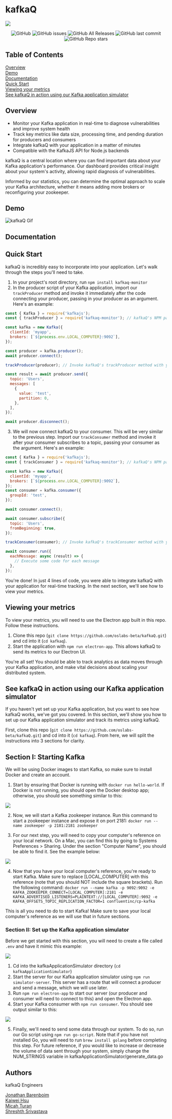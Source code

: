 # kafkaQ

![](images/kafkaq-logo.png)

<p align="center">
  <img alt="GitHub" src="https://img.shields.io/github/license/oslabs-beta/kafkaQ">
  <img alt="GitHub issues" src="https://img.shields.io/github/issues-raw/oslabs-beta/kafkaQ?color=yellow">
  <img alt="GitHub All Releases" src="https://img.shields.io/github/downloads/oslabs-beta/kafkaQ/total?color=green">
  <img alt="GitHub last commit" src="https://img.shields.io/github/last-commit/oslabs-beta/kafkaQ?color=orange">
  <img alt="GitHub Repo stars" src="https://img.shields.io/github/stars/oslabs-beta/kafkaQ?style=social">  
</p>

## Table of Contents

[Overview](#overview)  
[Demo](#demo)  
[Documentation](#documentation)  
[Quick Start](#quick-start)  
[Viewing your metrics](#viewing-your-metrics)  
[See kafkaQ in action using our Kafka application simulator](#see-kafkaq-in-action-using-our-kafka-application-simulator)

## Overview

- Monitor your Kafka application in real-time to diagnose vulnerabilities and improve system health
- Track key metrics like data size, processing time, and pending duration for producers and consumers
- Integrate kafkaQ with your application in a matter of minutes
- Compatible with the KafkaJS API for Node.js backends

kafkaQ is a central location where you can find important data about your Kafka application's performance. Our dashboard provides critical insight about your system's activity, allowing rapid diagnosis of vulnerabilities.

Informed by our statistics, you can determine the optimal approach to scale your Kafka architecture, whether it means adding more brokers or reconfiguring your zookeeper.

## Demo

![kafkaQ Gif](./kafkaq-demo.gif)

<!-- ![kafkaQ Logo](./kafkaq-db.png) -->

## Documentation

[](kafkaq.com/documentation)

## Quick Start

kafkaQ is incredibly easy to incorporate into your application. Let's walk through the steps you'll need to take.

1. In your project's root directory, run `npm install kafkaq-monitor`
2. In the producer script of your Kafka application, import our `trackProducer` method and invoke it immediately after the code connecting your producer, passing in your producer as an argument. Here's an example:

```javascript
const { Kafka } = require('kafkajs');
const { trackProducer } = require('kafkaq-monitor'); // kafkaQ's NPM package

const kafka = new Kafka({
  clientId: 'myapp',
  brokers: [`${process.env.LOCAL_COMPUTER}:9092`],
});

const producer = kafka.producer();
await producer.connect();

trackProducer(producer); // Invoke kafkaQ's trackProducer method with your producer as the argument

const result = await producer.send({
  topic: 'Users',
  messages: [
    {
      value: 'test',
      partition: 0,
    },
  ],
});

await producer.disconnect();
```

3. We will now connect kafkaQ to your consumer. This will be very similar to the previous step. Import our `trackConsumer` method and invoke it after your consumer subscribes to a topic, passing your consumer as the argument. Here's an example:

```javascript
const { Kafka } = require('kafkajs');
const { trackConsumer } = require('kafkaq-monitor'); // kafkaQ's NPM package

const kafka = new Kafka({
  clientId: 'myapp',
  brokers: [`${process.env.LOCAL_COMPUTER}:9092`],
});
const consumer = kafka.consumer({
  groupId: 'test',
});

await consumer.connect();

await consumer.subscribe({
  topic: 'Users',
  fromBeginning: true,
});

trackConsumer(consumer); // Invoke kafkaQ's trackConsumer method with your consumer as the argument

await consumer.run({
  eachMessage: async (result) => {
    // Execute some code for each message
  },
});
```

You're done! In just 4 lines of code, you were able to integrate kafkaQ with your application for real-time tracking. In the next section, we'll see how to view your metrics.

## Viewing your metrics

To view your metrics, you will need to use the Electron app built in this repo. Follow these instructions.

1. Clone this repo (`git clone https://github.com/oslabs-beta/kafkaQ.git`) and cd into it (`cd kafkaq`).
2. Start the application with `npm run electron-app`. This allows kafkaQ to send its metrics to our Electron UI.

You're all set! You should be able to track analytics as data moves through your Kafka application, and make vital decisions about scaling your distributed system.

## See kafkaQ in action using our Kafka application simulator

If you haven't yet set up your Kafka application, but you want to see how kafkaQ works, we've got you covered. In this section, we'll show you how to set up our Kafka application simulator and track its metrics using kafkaQ.

First, clone this repo (`git clone https://github.com/oslabs-beta/kafkaQ.git`) and cd into it (`cd kafkaq`). From here, we will split the instructions into 3 sections for clarity.

## Section I: Starting Kafka

We will be using Docker images to start Kafka, so make sure to install Docker and create an account.

1. Start by ensuring that Docker is running with `docker run hello-world`. If Docker is not running, you should open the Docker desktop app; otherwise, you should see something similar to this:

![](images/docker-run-hello-world.png)

2. Now, we will start a Kafka zookeeper instance. Run this command to start a zookeeper instance and expose it on port 2181: `docker run --name zookeeper -p 2181:2181 zookeeper`

3. For our next step, you will need to copy your computer's reference on your local network. On a Mac, you can find this by going to Systems Preferences > Sharing. Under the section "Computer Name", you should be able to find it. See the example below:

![](images/local-computer.png)

4. Now that you have your local computer's reference, you're ready to start Kafka. Make sure to replace [LOCAL_COMPUTER] with this reference (note that you should NOT include the square brackets). Run the following command: `docker run --name kafka -p 9092:9092 -e KAFKA_ZOOKEEPER_CONNECT=[LOCAL_COMPUTER]:2181 -e KAFKA_ADVERTISED_LISTENERS=PLAINTEXT://[LOCAL_COMPUTER]:9092 -e KAFKA_OFFSETS_TOPIC_REPLICATION_FACTOR=1 confluentinc/cp-kafka`

This is all you need to do to start Kafka! Make sure to save your local computer's reference as we will use that in future sections.

### Section II: Set up the Kafka application simulator

Before we get started with this section, you will need to create a file called `.env` and have it mimic this example:

![](images/env.png)

1. Cd into the kafkaApplicationSimulator directory (`cd kafkaApplicationSimulator`)
2. Start the server for our Kafka application simulator using `npm run simulator-server`. This server has a route that will connect a producer and send a message, which we will use later.
3. Run `npm run electron-app` to start our server (our producer and consumer will need to connect to this) and open the Electron app.
4. Start your Kafka consumer with `npm run consumer`. You should see output similar to this:

![](images/consumer.png)

5. Finally, we'll need to send some data through our system. To do so, run our Go script using `npm run go-script`. Note that if you have not installed Go, you will need to run `brew install golang` before completing this step. For future reference, if you would like to increase or decrease the volume of data sent through your system, simply change the NUM_STRINGS variable in kafkaApplicationSimulator/generate_data.go

## Authors

kafkaQ Engineers

[Jonathan Barenboim](https://github.com/Jbaren01)  
[Kaiwei Hsu](https://github.com/kaiweih)  
[Micah Turan](https://github.com/ymturan)  
[Shreshth Srivastava](https://github.com/Shreshth3)
